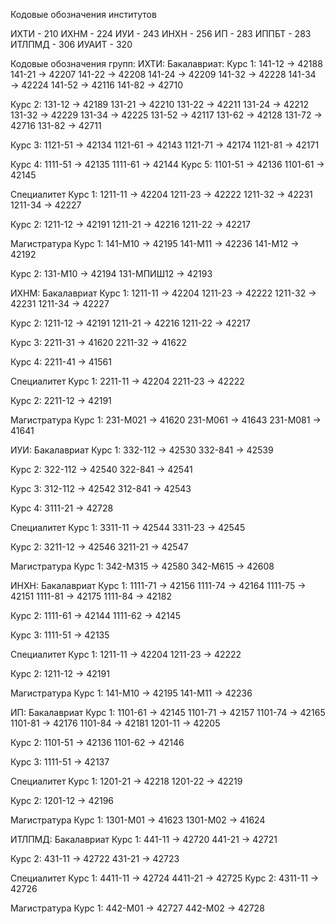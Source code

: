 Кодовые обозначения  институтов

ИХТИ - 210
ИХНМ - 224
ИУИ - 243
ИНХН - 256
ИП - 283
ИППБТ - 283
ИТЛПМД - 306
ИУАИТ - 320

Кодовые обозначения групп:
ИХТИ:
Бакалавриат:
Курс 1:
141-12 → 42188
141-21 → 42207
141-22 → 42208
141-24 → 42209
141-32 → 42228
141-34 → 42224
141-52 → 42116
141-82 → 42710

Курс 2:
131-12 → 42189
131-21 → 42210
131-22 → 42211
131-24 → 42212
131-32 → 42229
131-34 → 42225
131-52 → 42117
131-62 → 42128
131-72 → 42716
131-82 → 42711

Курс 3:
1121-51 → 42134
1121-61 → 42143
1121-71 → 42174
1121-81 → 42171

Курс 4:
1111-51 → 42135
1111-61 → 42144
Курс 5:
1101-51 → 42136
1101-61 → 42145

Специалитет
Курс 1:
1211-11 → 42204
1211-23 → 42222
1211-32 → 42231
1211-34 → 42227

Курс 2:
1211-12 → 42191
1211-21 → 42216
1211-22 → 42217

Магистратура
Курс 1:
141-М10 → 42195
141-М11 → 42236
141-М12 → 42192

Курс 2:
131-М10 → 42194
131-МПИШ12 → 42193

ИХНМ:
Бакалавриат
Курс 1:
1211-11 → 42204
1211-23 → 42222
1211-32 → 42231
1211-34 → 42227

Курс 2:
1211-12 → 42191
1211-21 → 42216
1211-22 → 42217

Курс 3:
2211-31 → 41620
2211-32 → 41622

Курс 4:
2211-41 → 41561

Специалитет
Курс 1:
2211-11 → 42204
2211-23 → 42222

Курс 2:
2211-12 → 42191

Магистратура
Курс 1:
231-М021 → 41620
231-М061 → 41643
231-М081 → 41641

ИУИ:
Бакалавриат
Курс 1:
332-112 → 42530
332-841 → 42539

Курс 2:
322-112 → 42540
322-841 → 42541

Курс 3:
312-112 → 42542
312-841 → 42543

Курс 4:
3111-21 → 42728

Специалитет
Курс 1:
3311-11 → 42544
3311-23 → 42545

Курс 2:
3211-12 → 42546
3211-21 → 42547

Магистратура
Курс 1:
342-М315 → 42580
342-М615 → 42608

ИНХН:
Бакалавриат
Курс 1:
1111-71 → 42156
1111-74 → 42164
1111-75 → 42151
1111-81 → 42175
1111-84 → 42182

Курс 2:
1111-61 → 42144
1111-62 → 42145

Курс 3:
1111-51 → 42135

Специалитет
Курс 1:
1211-11 → 42204
1211-23 → 42222

Курс 2:
1211-12 → 42191

Магистратура
Курс 1:
141-М10 → 42195
141-М11 → 42236

ИП:
Бакалавриат
Курс 1:
1101-61 → 42145
1101-71 → 42157
1101-74 → 42165
1101-81 → 42176
1101-84 → 42181
1201-11 → 42205

Курс 2:
1101-51 → 42136
1101-62 → 42146

Курс 3:
1111-51 → 42137

Специалитет
Курс 1:
1201-21 → 42218
1201-22 → 42219

Курс 2:
1201-12 → 42196

Магистратура
Курс 1:
1301-М01 → 41623
1301-М02 → 41624

ИТЛПМД:
Бакалавриат
Курс 1:
441-11 → 42720
441-21 → 42721

Курс 2:
431-11 → 42722
431-21 → 42723

Специалитет
Курс 1:
4411-11 → 42724
4411-21 → 42725
Курс 2:
4311-11 → 42726

Магистратура
Курс 1:
442-М01 → 42727
442-М02 → 42728
